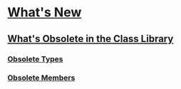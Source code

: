 # [What's New](index.md)
## [What's Obsolete in the Class Library](whats-obsolete.md)
### [Obsolete Types](obsolete-types.md)
### [Obsolete Members](obsolete-members.md)
